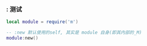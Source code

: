### : 测试

```lua
local module = require('m')

-- :new 默认使用的self, 其实是 module 自身(即其内部的_M)
module:new()
```
